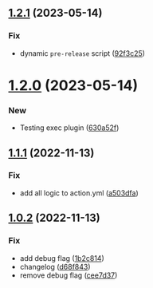 ## [1.2.1](https://github.com/chiemerieezechukwu/semantic-release/compare/v1.2.0...v1.2.1) (2023-05-14)


### Fix

* dynamic `pre-release` script ([92f3c25](https://github.com/chiemerieezechukwu/semantic-release/commit/92f3c2533a5d673da27cdb035fceda855659cae8))

# [1.2.0](https://github.com/chiemerieezechukwu/semantic-release/compare/v1.1.1...v1.2.0) (2023-05-14)


### New

* Testing exec plugin ([630a52f](https://github.com/chiemerieezechukwu/semantic-release/commit/630a52f23bd4323846feb5716ac7a20935276a6f))

## [1.1.1](https://github.com/chiemerieezechukwu/semantic-release/compare/v1.1.0...v1.1.1) (2022-11-13)


### Fix

* add all logic to action.yml ([a503dfa](https://github.com/chiemerieezechukwu/semantic-release/commit/a503dfafb4df6c830987959a63b5a3898aed2f88))

## [1.0.2](https://github.com/chiemerieezechukwu/semantic-release/compare/v1.0.1...v1.0.2) (2022-11-13)


### Fix

* add debug flag ([1b2c814](https://github.com/chiemerieezechukwu/semantic-release/commit/1b2c814a8ab045f52a71ba5cd7b7129806f3e5dc))
* changelog ([d68f843](https://github.com/chiemerieezechukwu/semantic-release/commit/d68f84390bad248eb0d75e05725e58cd8742a526))
* remove debug flag ([cee7d37](https://github.com/chiemerieezechukwu/semantic-release/commit/cee7d37352780c95472249b93d2e3d9f1453bab8))
